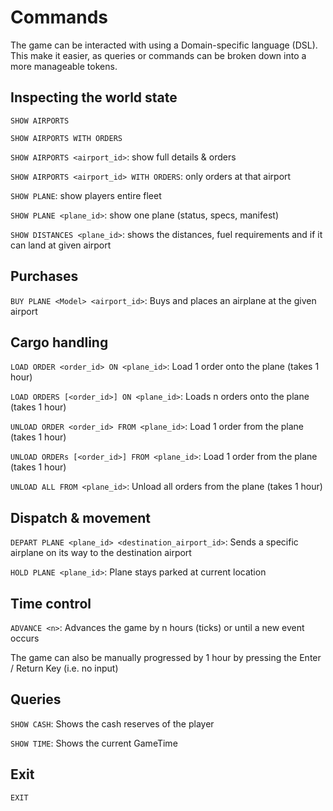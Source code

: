 # Commands

The game can be interacted with using a Domain-specific language (DSL). This make it easier, as queries or commands can be broken down into a more manageable tokens. 

## Inspecting the world state

`SHOW AIRPORTS`

`SHOW AIRPORTS WITH ORDERS`

`SHOW AIRPORTS <airport_id>`: show full details & orders

`SHOW AIRPORTS <airport_id> WITH ORDERS`: only orders at that airport

`SHOW PLANE`: show players entire fleet

`SHOW PLANE <plane_id>`: show one plane (status, specs, manifest)

`SHOW DISTANCES <plane_id>`: shows the distances, fuel requirements and if it can land at  given airport

## Purchases

`BUY PLANE <Model> <airport_id>`: Buys and places an airplane at the given airport

## Cargo handling

`LOAD ORDER <order_id> ON <plane_id>`: Load 1 order onto the plane (takes 1 hour)

`LOAD ORDERS [<order_id>] ON <plane_id>`: Loads n orders onto the plane (takes 1 hour)

`UNLOAD ORDER <order_id> FROM <plane_id>`: Load 1 order from the plane (takes 1 hour)

`UNLOAD ORDERs [<order_id>] FROM <plane_id>`: Load 1 order from the plane (takes 1 hour)

`UNLOAD ALL FROM <plane_id>`: Unload all orders from the plane (takes 1 hour)

## Dispatch & movement

`DEPART PLANE <plane_id> <destination_airport_id>`: Sends a specific airplane on its way to the destination airport

`HOLD PLANE <plane_id>`: Plane stays parked at current location

## Time control

`ADVANCE <n>`: Advances the game by n hours (ticks) or until a new event occurs

The game can also be manually progressed by 1 hour by pressing the Enter / Return Key (i.e. no input)

## Queries

`SHOW CASH`: Shows the cash reserves of the player

`SHOW TIME`: Shows the current GameTime

## Exit

`EXIT`